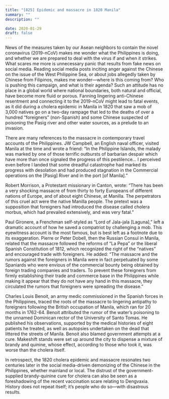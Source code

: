 ```yaml
---
title: "[825] Epidemic and massacre in 1820 Manila"
summary: ""
description: ""

date: 2020-01-29
draft: false
---
```


News of the measures taken by our Asean neighbors to contain the novel coronavirus (2019-nCoV) makes me wonder what the Philippines is doing, and whether we are prepared to deal with the virus if and when it strikes. What scares me more is unnecessary panic that results from fake news on social media. Reading social media posts inciting anger against the Chinese on the issue of the West Philippine Sea, or about jobs allegedly taken by Chinese from Filipinos, makes me wonder—where is this coming from? Who is pushing this campaign, and what is their agenda? Such an attitude has no place in a global world where national boundaries, both natural and official, have become more fluid or porous. Fanning lingering anti-Chinese resentment and connecting it to the 2019-nCoV might lead to fatal events, as it did during a cholera epidemic in Manila in 1820 that saw a mob of 3,000 natives go on a two-day rampage that led to the deaths of over a hundred “foreigners” (non-Spanish) and some Chinese suspected of poisoning the Pasig river and other water sources, as a prelude to an invasion.

There are many references to the massacre in contemporary travel accounts of the Philippines. JW Campbell, an English naval officer, visited Manila at the time and wrote a friend: “In the Philippine Islands, the malady was marked by one of those terrific outbursts of barbarian despair which have more than once signaled the progress of this pestilence… I perceived even before I landed that some dreadful catastrophe had marked its progress with desolation and had produced stagnation in the Commercial operations on the [Pasig] River and in the port [of Manila].”

Robert Morrison, a Protestant missionary in Canton, wrote: “There has been a very shocking massacre of from thirty to forty Europeans of different nations of Europe, and of about eight Chinese, at Manilla. The perpetrators of this cruel act were the native Manilla people. The pretext was a supposition that foreigners had introduced the disease called cholera morbus, which had prevailed extensively, and was very fatal.”

Paul Gironere, a Frenchman self-styled as “Lord of Jala-jala [Laguna],” left a dramatic account of how he saved a compatriot by challenging a mob. This eyewitness account is the most famous, but is best left as a footnote due to its exaggeration. Pierre or Peter Dobell, then the Russian Consul in Manila, related that the massacre followed the reforms of “La Pepa” or the liberal Spanish Constitution of 1812, which recognized the right of the “natives” and encouraged trade with foreigners. He added: “The massacre and the rumors against the foreigners in Manila were in fact perpetuated by some Spaniards who were envious of the commercial bounty being obtained by foreign trading companies and traders. To prevent these foreigners from firmly establishing their trade and commerce base in the Philippines while making it appear that they do not have any hand in this massacre, they circulated the rumors that foreigners were spreading the disease.”

Charles Louis Benoit, an army medic commissioned in the Spanish forces in the Philippines, traced the roots of the massacre to lingering antipathy to foreigners following the British occupation of Manila, which ran for 20 months in 1762-64. Benoit attributed the rumor of the water’s poisoning to the unnamed Dominican rector of the University of Santo Tomas. He published his observations, supported by the medical histories of eight patients he treated, as well as autopsies undertaken on the dead that littered the streets of Manila. Benoit also blamed government attempts at a cure. Makeshift stands were set up around the city to dispense a mixture of brandy and quinine, whose effect, according to those who took it, was worse than the cholera itself.

In retrospect, the 1820 cholera epidemic and massacre resonates two centuries later in the social media-driven demonizing of the Chinese in the Philippines, whether mainland or local. The distrust of the government-supplied brandy-quinine cure for cholera can also be seen as a foreshadowing of the recent vaccination scare relating to Dengvaxia. History does not repeat itself; it’s people who do so—with disastrous results.
